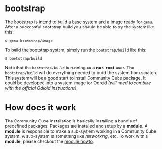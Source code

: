 # bootstrap

The bootstrap is intend to build a base system and a image ready for `qemu`. After a successful bootstrap build
you should be able to try the system like this:

```shell
$ qemu bootstrap/image
```

To build the bootstrap system, simply run the `bootstrap/build` like this:

```shell
$ bootstrap/build
```

Note that the `bootstrap/build` is running as a **non-root** user. The `bootstrap/build` will do everything needed
to build the system from scratch. This system will be a good start to install Community Cube package. It could be
developed into a system image for Odroid *(will need to combine with the official Odroid instructions)*.

How does it work
================
The Community Cube installation is basically installing a bundle of predefined packages. Packages are installed and
setup by a **module**. A **module** is responsible to make a sub-system working in a Community Cube system. A
sub-system is something like *networking*, etc. To work with a **module**, please checkout the [module howto](module-howto.md).
